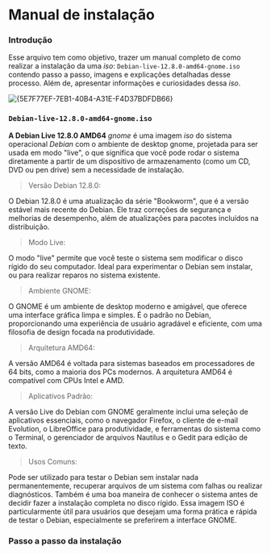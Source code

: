 # Manual de instalação

### Introdução

Esse arquivo tem como objetivo, trazer um manual completo de como realizar a instalação da uma _iso_: ```Debian-live-12.8.0-amd64-gnome.iso``` contendo passo a passo, imagens e explicações detalhadas desse processo. Além de, apresentar informações e curiosidades dessa _iso_.

![{5E7F77EF-7EB1-40B4-A31E-F4D37BDFDB66}](https://github.com/user-attachments/assets/9b366215-b4be-4981-b450-95042884dd77)

### ```Debian-live-12.8.0-amd64-gnome.iso```

__A Debian Live 12.8.0 AMD64__ _gnome_ é uma imagem _iso_ do sistema operacional _Debian_ com o ambiente de desktop gnome, projetada para ser usada em modo "live", o que significa que você pode rodar o sistema diretamente a partir de um dispositivo de armazenamento (como um CD, DVD ou pen drive) sem a necessidade de instalação.

> Versão Debian 12.8.0:

O Debian 12.8.0 é uma atualização da série "Bookworm", que é a versão estável mais recente do Debian. Ele traz correções de segurança e melhorias de desempenho, além de atualizações para pacotes incluídos na distribuição.

> Modo Live:

O modo "live" permite que você teste o sistema sem modificar o disco rígido do seu computador. Ideal para experimentar o Debian sem instalar, ou para realizar reparos no sistema existente.

> Ambiente GNOME:

O GNOME é um ambiente de desktop moderno e amigável, que oferece uma interface gráfica limpa e simples. É o padrão no Debian, proporcionando uma experiência de usuário agradável e eficiente, com uma filosofia de design focada na produtividade.

> Arquitetura AMD64:

A versão AMD64 é voltada para sistemas baseados em processadores de 64 bits, como a maioria dos PCs modernos. A arquitetura AMD64 é compatível com CPUs Intel e AMD.

> Aplicativos Padrão:

A versão Live do Debian com GNOME geralmente inclui uma seleção de aplicativos essenciais, como o navegador Firefox, o cliente de e-mail Evolution, o LibreOffice para produtividade, e ferramentas do sistema como o Terminal, o gerenciador de arquivos Nautilus e o Gedit para edição de texto.
> Usos Comuns:

Pode ser utilizado para testar o Debian sem instalar nada permanentemente, recuperar arquivos de um sistema com falhas ou realizar diagnósticos. Também é uma boa maneira de conhecer o sistema antes de decidir fazer a instalação completa no disco rígido.
Essa imagem ISO é particularmente útil para usuários que desejam uma forma prática e rápida de testar o Debian, especialmente se preferirem a interface GNOME.

### Passo a passo da instalação

